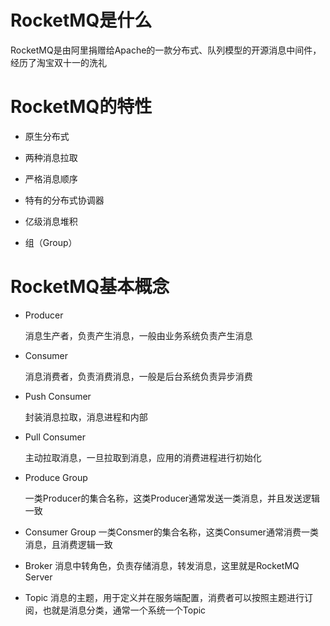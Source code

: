 # RocketMQ是什么

RocketMQ是由阿里捐赠给Apache的一款分布式、队列模型的开源消息中间件，经历了淘宝双十一的洗礼

# RocketMQ的特性

- 原生分布式

- 两种消息拉取

- 严格消息顺序

- 特有的分布式协调器

- 亿级消息堆积

- 组（Group）

# RocketMQ基本概念

- Producer 

  消息生产者，负责产生消息，一般由业务系统负责产生消息

- Consumer 

  消息消费者，负责消费消息，一般是后台系统负责异步消费

- Push Consumer 

  封装消息拉取，消息进程和内部

- Pull Consumer 

  主动拉取消息，一旦拉取到消息，应用的消费进程进行初始化

- Produce Group 

  一类Producer的集合名称，这类Producer通常发送一类消息，并且发送逻辑一致

- Consumer Group 一类Consmer的集合名称，这类Consumer通常消费一类消息，且消费逻辑一致

- Broker 消息中转角色，负责存储消息，转发消息，这里就是RocketMQ Server

- Topic 消息的主题，用于定义并在服务端配置，消费者可以按照主题进行订阅，也就是消息分类，通常一个系统一个Topic
